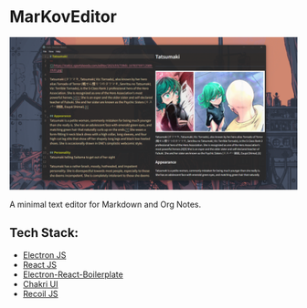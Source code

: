 # MarKovEditor

![](./public/image.png)

A minimal text editor for Markdown and Org Notes.

## Tech Stack:
- [Electron JS](https://www.electronjs.org/)
- [React JS](https://react.dev/)
- [Electron-React-Boilerplate](https://github.com/electron-react-boilerplate/electron-react-boilerplate)
- [Chakri UI](https://chakra-ui.com/)
- [Recoil JS](https://recoiljs.org/)